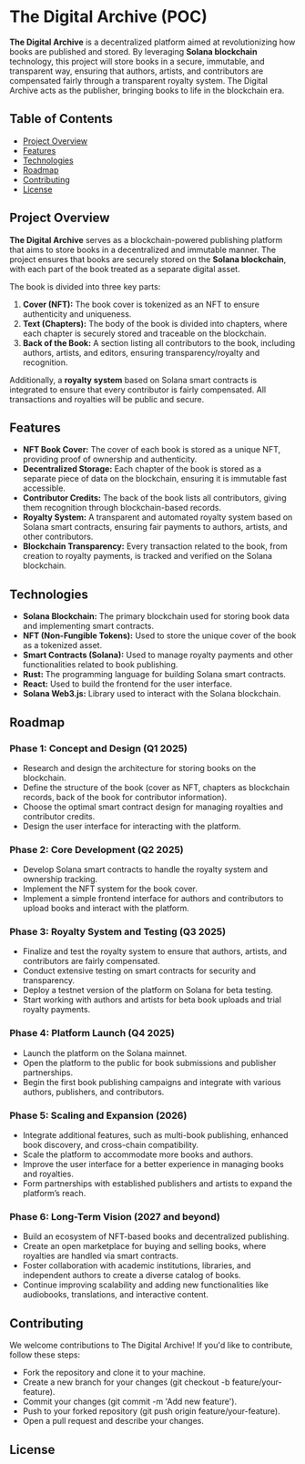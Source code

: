 # The Digital Archive (POC)

**The Digital Archive** is a decentralized platform aimed at revolutionizing how books are published and stored. By leveraging **Solana blockchain** technology, this project will store books in a secure, immutable, and transparent way, ensuring that authors, artists, and contributors are compensated fairly through a transparent royalty system.
The Digital Archive acts as the publisher, bringing books to life in the blockchain era.

## Table of Contents

- [Project Overview](#project-overview)
- [Features](#features)
- [Technologies](#technologies)
- [Roadmap](#roadmap)
- [Contributing](#contributing)
- [License](#license)

## Project Overview

**The Digital Archive** serves as a blockchain-powered publishing platform that aims to store books in a decentralized and immutable manner. The project ensures that books are securely stored on the **Solana blockchain**, with each part of the book treated as a separate digital asset.

The book is divided into three key parts:
1. **Cover (NFT):** The book cover is tokenized as an NFT to ensure authenticity and uniqueness.
2. **Text (Chapters):** The body of the book is divided into chapters, where each chapter is securely stored and traceable on the blockchain.
3. **Back of the Book:** A section listing all contributors to the book, including authors, artists, and editors, ensuring transparency/royalty and recognition.

Additionally, a **royalty system** based on Solana smart contracts is integrated to ensure that every contributor is fairly compensated. All transactions and royalties will be public and secure.

## Features

- **NFT Book Cover:** The cover of each book is stored as a unique NFT, providing proof of ownership and authenticity.
- **Decentralized Storage:** Each chapter of the book is stored as a separate piece of data on the blockchain, ensuring it is immutable fast accessible.
- **Contributor Credits:** The back of the book lists all contributors, giving them recognition through blockchain-based records.
- **Royalty System:** A transparent and automated royalty system based on Solana smart contracts, ensuring fair payments to authors, artists, and other contributors.
- **Blockchain Transparency:** Every transaction related to the book, from creation to royalty payments, is tracked and verified on the Solana blockchain.

## Technologies

- **Solana Blockchain:** The primary blockchain used for storing book data and implementing smart contracts.
- **NFT (Non-Fungible Tokens):** Used to store the unique cover of the book as a tokenized asset.
- **Smart Contracts (Solana):** Used to manage royalty payments and other functionalities related to book publishing.
- **Rust:** The programming language for building Solana smart contracts.
- **React:** Used to build the frontend for the user interface.
- **Solana Web3.js:** Library used to interact with the Solana blockchain.

## Roadmap

### Phase 1: Concept and Design (Q1 2025)
- Research and design the architecture for storing books on the blockchain.
- Define the structure of the book (cover as NFT, chapters as blockchain records, back of the book for contributor information).
- Choose the optimal smart contract design for managing royalties and contributor credits.
- Design the user interface for interacting with the platform.

### Phase 2: Core Development (Q2 2025)
- Develop Solana smart contracts to handle the royalty system and ownership tracking.
- Implement the NFT system for the book cover.
- Implement a simple frontend interface for authors and contributors to upload books and interact with the platform.

### Phase 3: Royalty System and Testing (Q3 2025)
- Finalize and test the royalty system to ensure that authors, artists, and contributors are fairly compensated.
- Conduct extensive testing on smart contracts for security and transparency.
- Deploy a testnet version of the platform on Solana for beta testing.
- Start working with authors and artists for beta book uploads and trial royalty payments.

### Phase 4: Platform Launch (Q4 2025)
- Launch the platform on the Solana mainnet.
- Open the platform to the public for book submissions and publisher partnerships.
- Begin the first book publishing campaigns and integrate with various authors, publishers, and contributors.

### Phase 5: Scaling and Expansion (2026)
- Integrate additional features, such as multi-book publishing, enhanced book discovery, and cross-chain compatibility.
- Scale the platform to accommodate more books and authors.
- Improve the user interface for a better experience in managing books and royalties.
- Form partnerships with established publishers and artists to expand the platform’s reach.

### Phase 6: Long-Term Vision (2027 and beyond)
- Build an ecosystem of NFT-based books and decentralized publishing.
- Create an open marketplace for buying and selling books, where royalties are handled via smart contracts.
- Foster collaboration with academic institutions, libraries, and independent authors to create a diverse catalog of books.
- Continue improving scalability and adding new functionalities like audiobooks, translations, and interactive content.

## Contributing
We welcome contributions to The Digital Archive! If you'd like to contribute, follow these steps:

- Fork the repository and clone it to your machine.
- Create a new branch for your changes (git checkout -b feature/your-feature).
- Commit your changes (git commit -m 'Add new feature').
- Push to your forked repository (git push origin feature/your-feature).
- Open a pull request and describe your changes.

## License


